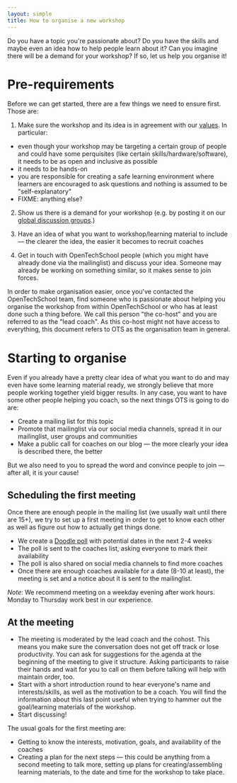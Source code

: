 ```yaml
---
layout: simple
title: How to organise a new workshop
---
```


Do you have a topic you're passionate about? Do you have the skills and maybe even an idea how to help people learn about it? Can you imagine there will be a demand for your workshop? If so, let us help you organise it!

# Pre-requirements
Before we can get started, there are a few things we need to ensure first. Those are:

 1. Make sure the workshop and its idea is in agreement with our [values](/about.html#core_values). In particular:
  * even though your workshop may be targeting a certain group of people and could have some perquisites (like certain skills/hardware/software), it needs to be as open and inclusive as possible
  * it needs to be hands-on
  * you are responsible for creating a safe learning environment where learners are encouraged to ask questions and nothing is assumed to be "self-explanatory"
  * FIXME: anything else?

 2. Show us there is a demand for your workshop (e.g. by posting it on our [global discussion groups](https://groups.google.com/a/opentechschool.org/forum/?fromgroups#!forum/discuss.global).)

 3. Have an idea of what you want to workshop/learning material to include &mdash; the clearer the idea, the easier it becomes to recruit coaches

 4. Get in touch with OpenTechSchool people (which you might have already done via the mailinglist) and discuss your idea. Someone may already be working on something similar, so it makes sense to join forces.

In order to make organisation easier, once you've contacted the OpenTechSchool team, find someone who is passionate about helping you organise the workshop from within OpenTechSchool or who has at least done such a thing before. We call this person "the co-host" and you are referred to as the "lead coach". As this co-host might not have access to everything, this document refers to OTS as the organisation team in general.

# Starting to organise

Even if you already have a pretty clear idea of what you want to do and may even have some learning material ready, we strongly believe that more people working together yield bigger results. In any case, you want to have some other people helping you coach, so the next things OTS is going to do are:

 * Create a mailing list for this topic
 * Promote that mailinglist via our social media channels, spread it in our mailinglist, user groups and communities
 * Make a public call for coaches on our blog &mdash; the more clearly your idea is described there, the better

But we also need to you to spread the word and convince people to join &mdash; after all, it is your cause!

## Scheduling the first meeting
Once there are enough people in the mailing list (we usually wait until there are 15+), we try to set up a first meeting in order to get to know each other as well as figure out how to actually get things done.

 * We create a [Doodle poll](http://www.doodle.com/) with potential dates in the next 2-4 weeks
 * The poll is sent to the coaches list, asking everyone to mark their availability
 * The poll is also shared on social media channels to find more coaches
 * Once there are enough coaches available for a date (8-10 at least), the meeting is set and a notice about it is sent to the mailinglist.

_Note_: We recommend meeting on a weekday evening after work hours. Monday to Thursday work best in our experience.

## At the meeting

 * The meeting is moderated by the lead coach and the cohost. This means you make sure the conversation does not get off track or lose productivity. You can ask for suggestions for the agenda at the beginning of the meeting to give it structure. Asking participants to raise their hands and wait for you to call on them before talking will help with maintain order, too.
 * Start with a short introduction round to hear everyone's name and interests/skills, as well as the motivation to be a coach. You will find the information about this last point useful when trying to hammer out the goal/learning materials of the workshop.
 * Start discussing!

The usual goals for the first meeting are:
 * Getting to know the interests, motivation, goals, and availability of the coaches
 * Creating a plan for the next steps &mdash; this could be anything from a second meeting to talk more, setting up plans for creating/assembling learning materials, to the date and time for the workshop to take place.
